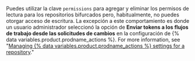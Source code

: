 Puedes utilizar la clave `permissions` para agregar y eliminar los permisos de lectura para los repositorios bifurcados pero, habitualmente, no puedes otorgar acceso de escritura. La excepción a este comportamiento es donde un usuario administrador seleccionó la opción de **Enviar tokens a los flujos de trabajo desde las solicitudes de cambios** en la configuración de {% data variables.product.prodname_actions %}. For more information, see "[Managing {% data variables.product.prodname_actions %} settings for a repository](/repositories/managing-your-repositorys-settings-and-features/enabling-features-for-your-repository/managing-github-actions-settings-for-a-repository#enabling-workflows-for-private-repository-forks)."
